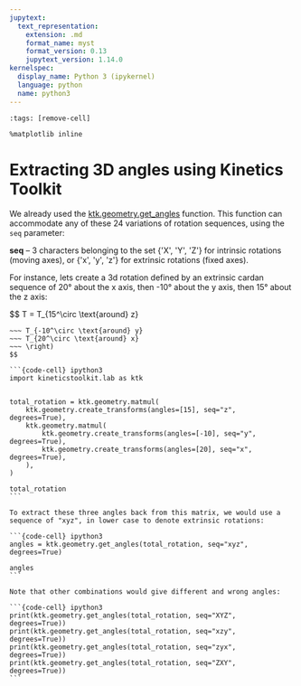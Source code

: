 ```yaml
---
jupytext:
  text_representation:
    extension: .md
    format_name: myst
    format_version: 0.13
    jupytext_version: 1.14.0
kernelspec:
  display_name: Python 3 (ipykernel)
  language: python
  name: python3
---
```


```{code-cell} ipython3
:tags: [remove-cell]

%matplotlib inline
```


# Extracting 3D angles using Kinetics Toolkit

We already used the [ktk.geometry.get_angles](api/ktk.geometry.get_angles.rst) function. This function can accommodate any of these 24 variations of rotation sequences, using the `seq` parameter:

**seq** – 3 characters belonging to the set {'X', 'Y', 'Z'} for intrinsic rotations (moving axes), or {'x', 'y', 'z'} for extrinsic rotations (fixed axes).

For instance, lets create a 3d rotation defined by an extrinsic cardan sequence of 20° about the x axis, then -10° about the y axis, then 15° about the z axis:

$$
T = T_{15^\circ \text{around} z}
~~~ \left(
~~~ T_{-10^\circ \text{around} y}
~~~ T_{20^\circ \text{around} x}
~~~ \right)
$$

```{code-cell} ipython3
import kineticstoolkit.lab as ktk


total_rotation = ktk.geometry.matmul(
    ktk.geometry.create_transforms(angles=[15], seq="z", degrees=True),
    ktk.geometry.matmul(
        ktk.geometry.create_transforms(angles=[-10], seq="y", degrees=True),
        ktk.geometry.create_transforms(angles=[20], seq="x", degrees=True),
    ),
)

total_rotation
```

To extract these three angles back from this matrix, we would use a sequence of "xyz", in lower case to denote extrinsic rotations:

```{code-cell} ipython3
angles = ktk.geometry.get_angles(total_rotation, seq="xyz", degrees=True)

angles
```

Note that other combinations would give different and wrong angles:

```{code-cell} ipython3
print(ktk.geometry.get_angles(total_rotation, seq="XYZ", degrees=True))
print(ktk.geometry.get_angles(total_rotation, seq="xzy", degrees=True))
print(ktk.geometry.get_angles(total_rotation, seq="zyx", degrees=True))
print(ktk.geometry.get_angles(total_rotation, seq="ZXY", degrees=True))
```

